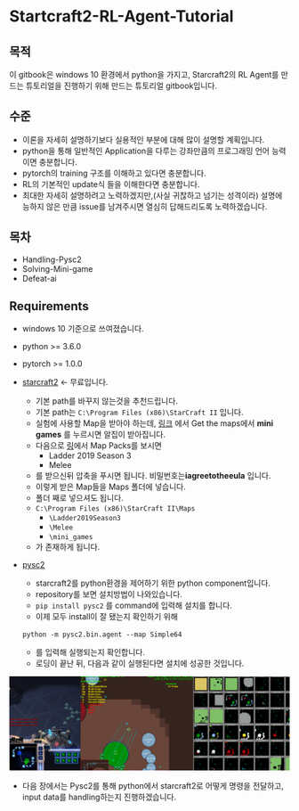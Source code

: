 # Startcraft2-RL-Agent-Tutorial

## 목적

이 gitbook은 windows 10 환경에서 python을 가지고, Starcraft2의 RL Agent를 만드는 튜토리얼을 진행하기 위해 만드는 튜토리얼 gitbook입니다.

## 수준

* 이론을 자세히 설명하기보다 실용적인 부분에 대해 많이 설명할 계획입니다.
* python을 통해 일반적인 Application을 다루는 강좌만큼의 프로그래밍 언어 능력이면 충분합니다.
* pytorch의 training 구조를 이해하고 있다면 충분합니다.
* RL의 기본적인 update식 들을 이해한다면 충분합니다.
* 최대한 자세히 설명하려고 노력하겠지만,\(사실 귀찮하고 넘기는 성격이라\) 설명에 능하지 않은 만큼 issue를 남겨주시면 열심히 답해드리도록 노력하겠습니다.

## 목차

* Handling-Pysc2 
* Solving-Mini-game 
* Defeat-ai

## Requirements

* windows 10 기준으로 쓰여졌습니다.
* python &gt;= 3.6.0
* pytorch &gt;= 1.0.0
* [starcraft2](https://starcraft2.com/ko-kr/) &lt;- 무료입니다.
  * 기본 path를 바꾸지 않는것을 추천드립니다.
  * 기본 path는 `C:\Program Files (x86)\StarCraft II`  입니다.
  * 실험에 사용할 Map을 받아야 하는데, [링크](https://github.com/deepmind/pysc2) 에서 Get the maps에서 **mini games** 를 누르시면 알집이 받아집니다.
  * 다음으로 [링](https://github.com/Blizzard/s2client-proto#downloads)에서 Map Packs를 보시면 
    * Ladder 2019 Season 3 
    * Melee
  * 를 받으신뒤 압축을 푸시면 됩니다. 비밀번호는**iagreetotheeula** 입니다.
  * 이렇게 받은 Map들을 Maps 폴더에 넣습니다.
  * 폴더 째로 넣으셔도 됩니다.
  * `C:\Program Files (x86)\StarCraft II\Maps`
    * `\Ladder2019Season3`
    * `\Melee`
    * `\mini_games`
  * 가 존재하게 됩니다.
* [pysc2](https://github.com/deepmind/pysc2)
  * starcraft2를 python환경을 제어하기 위한 python component입니다.  
  * repository를 보면 설치방법이 나와있습니다.
  * `pip install pysc2` 를 command에 입력해 설치를 합니다.
  *  이제 모두 install이 잘 됐는지 확인하기 위해 

    ```text
    python -m pysc2.bin.agent --map Simple64
    ```

  * 를 입력해 실행되는지 확인합니다. 
  * 로딩이 끝난 뒤, 다음과 같이 실행된다면 설치에 성공한 것입니다.

![](.gitbook/assets/.png.png)

* 다음 장에서는 Pysc2를 통해 python에서 starcraft2로 어떻게 명령을 전달하고, input data를 handling하는지 진행하겠습니다.

